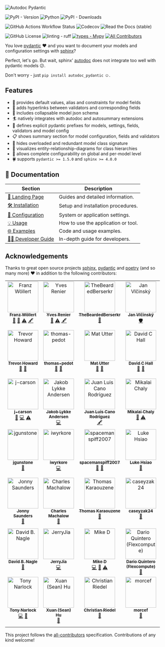 ![Autodoc Pydantic](https://raw.githubusercontent.com/mansenfranzen/autodoc_pydantic/main/docs/source/material/logo_black.svg)

![PyPI - Version](https://img.shields.io/pypi/v/autodoc_pydantic?style=for-the-badge&logo=python&logoColor=white&link=https%3A%2F%2Fpypi.org%2Fproject%2Fautodoc_pydantic%2F)
![Python](https://img.shields.io/badge/python-3.8+-blue.svg?style=for-the-badge&logo=python&logoColor=white)
![PyPI - Downloads](https://img.shields.io/pypi/dm/autodoc_pydantic?style=for-the-badge&logo=python&logoColor=white&color=blue&link=https%3A%2F%2Fwww.pepy.tech%2Fprojects%2Fautodoc_pydantic)


![GitHub Actions Workflow Status](https://img.shields.io/github/actions/workflow/status/mansenfranzen/autodoc_pydantic/tests-push-pr.yml?style=for-the-badge&logo=github&link=https%3A%2F%2Fgithub.com%2Fmansenfranzen%2Fautodoc_pydantic%2Factions)
![Codecov](https://img.shields.io/codecov/c/gh/mansenfranzen/autodoc_pydantic?style=for-the-badge&logo=codecov&link=https%3A%2F%2Fapp.codecov.io%2Fgh%2Fmansenfranzen%2Fautodoc_pydantic)
![Read the Docs (stable)](https://img.shields.io/readthedocs/autodoc_pydantic/stable?style=for-the-badge&logo=sphinx&label=Docs%20stable&link=https%3A%2F%2Fautodoc-pydantic.readthedocs.io%2Fen%2Fstable%2F)

<!-- ALL-CONTRIBUTORS-BADGE:START - Do not remove or modify this section -->
![GitHub License](https://img.shields.io/github/license/mansenfranzen/autodoc_pydantic?style=for-the-badge&color=orange&logo=semanticscholar&logoColor=white)
![linting - ruff](https://img.shields.io/badge/Linting-orange?style=for-the-badge&logo=ruff&logoColor=white&label=ruff&link=https%3A%2F%2Fgithub.com%2Fastral-sh%2Fruff)
[![types - Mypy](https://img.shields.io/badge/types-Mypy-orange.svg?style=for-the-badge&logo=python&logoColor=white)](https://github.com/python/mypy)
[![All Contributors](https://img.shields.io/badge/all_contributors-49-orange.svg?style=for-the-badge&logo=iconify&logoColor=white)](#contributors)
<!-- ALL-CONTRIBUTORS-BADGE:END -->


You love [pydantic](https://pydantic-docs.helpmanual.io/) ❤ and you want to
document your models and configuration settings with [sphinx](https://www.sphinx-doc.org/en/master/)?

Perfect, let's go. But wait, sphinx' [autodoc](https://www.sphinx-doc.org/en/master/usage/extensions/autodoc.html)
does not integrate too well with pydantic models 😕.

Don't worry - just `pip install autodoc_pydantic` ☺.

## Features

- 💬 provides default values, alias and constraints for model fields
- 🔗 adds hyperlinks between validators and corresponding fields
- 📃 includes collapsable model json schema
- 🏄 natively integrates with autodoc and autosummary extensions
- 📎 defines explicit pydantic prefixes for models, settings, fields, validators and model config
- 📋 shows summary section for model configuration, fields and validators
- 👀 hides overloaded and redundant model class signature
- 🔱 visualizes entity-relationship-diagrams for class hierarchies
- 🔨 allows complete configurability on global and per-model level
- 🍀 supports `pydantic >= 1.5.0` and `sphinx >= 4.0.0`

## 📄 Documentation

| Section                         | Description                           |
|-----------------------------------------|-----------------------------------------|
| [📑 Landing Page](https://autodoc-pydantic.readthedocs.io/en/stable/)    | Guides and detailed information.        |
| [🛠️ Installation](https://autodoc-pydantic.readthedocs.io/en/stable/users/installation.html)      | Setup and installation procedures.      |
| [🔧 Configuration](https://autodoc-pydantic.readthedocs.io/en/stable/users/configuration.html)    | System or application settings.         |
| [💡 Usage](https://autodoc-pydantic.readthedocs.io/en/stable/users/usage.html)                     | How to use the application or tool.     |
| [🌐 Examples](https://autodoc-pydantic.readthedocs.io/en/stable/users/examples.html)              | Code and usage examples.                |
| [👨‍💻 Developer Guide](https://autodoc-pydantic.readthedocs.io/en/stable/developers/setup.html) | In-depth guide for developers.          |


## Acknowledgements

Thanks to great open source projects [sphinx](https://www.sphinx-doc.org/en/master/),
[pydantic](https://pydantic-docs.helpmanual.io/) and
[poetry](https://python-poetry.org/) (and so many more) ❤ in addition to the following contributors:

<!-- ALL-CONTRIBUTORS-LIST:START - Do not remove or modify this section -->
<!-- prettier-ignore-start -->
<!-- markdownlint-disable -->
<table>
  <tbody>
    <tr>
      <td align="center" valign="top" width="14.28%"><a href="https://github.com/mansenfranzen"><img src="https://avatars.githubusercontent.com/u/18086180?v=4?s=100" width="100px;" alt="Franz Wöllert"/><br /><sub><b>Franz Wöllert</b></sub></a><br /><a href="#maintenance-mansenfranzen" title="Maintenance">🚧</a> <a href="https://github.com/mansenfranzen/autodoc_pydantic/commits?author=mansenfranzen" title="Documentation">📖</a> <a href="https://github.com/mansenfranzen/autodoc_pydantic/commits?author=mansenfranzen" title="Tests">⚠️</a> <a href="#content-mansenfranzen" title="Content">🖋</a></td>
      <td align="center" valign="top" width="14.28%"><a href="https://github.com/yves-renier"><img src="https://avatars.githubusercontent.com/u/102358016?v=4?s=100" width="100px;" alt="Yves Renier"/><br /><sub><b>Yves Renier</b></sub></a><br /><a href="https://github.com/mansenfranzen/autodoc_pydantic/commits?author=yves-renier" title="Documentation">📖</a> <a href="https://github.com/mansenfranzen/autodoc_pydantic/commits?author=yves-renier" title="Tests">⚠️</a> <a href="#content-yves-renier" title="Content">🖋</a></td>
      <td align="center" valign="top" width="14.28%"><a href="https://github.com/TheBeardedBerserkr"><img src="https://avatars.githubusercontent.com/u/32272268?v=4?s=100" width="100px;" alt="TheBeardedBerserkr"/><br /><sub><b>TheBeardedBerserkr</b></sub></a><br /><a href="#ideas-TheBeardedBerserkr" title="Ideas, Planning, & Feedback">🤔</a></td>
      <td align="center" valign="top" width="14.28%"><a href="https://github.com/vlcinsky"><img src="https://avatars.githubusercontent.com/u/635911?v=4?s=100" width="100px;" alt="Jan Vlčinský"/><br /><sub><b>Jan Vlčinský</b></sub></a><br /><a href="#security-vlcinsky" title="Security">🛡️</a></td>
      <td align="center" valign="top" width="14.28%"><a href="https://github.com/antvig"><img src="https://avatars.githubusercontent.com/u/25105210?v=4?s=100" width="100px;" alt="antvig"/><br /><sub><b>antvig</b></sub></a><br /><a href="https://github.com/mansenfranzen/autodoc_pydantic/issues?q=author%3Aantvig" title="Bug reports">🐛</a> <a href="#userTesting-antvig" title="User Testing">📓</a></td>
      <td align="center" valign="top" width="14.28%"><a href="https://roguh.com"><img src="https://avatars.githubusercontent.com/u/6373447?v=4?s=100" width="100px;" alt="Hugo O Rivera"/><br /><sub><b>Hugo O Rivera</b></sub></a><br /><a href="#ideas-roguh" title="Ideas, Planning, & Feedback">🤔</a></td>
      <td align="center" valign="top" width="14.28%"><a href="https://github.com/ybnd"><img src="https://avatars.githubusercontent.com/u/31547038?v=4?s=100" width="100px;" alt="yura bondarenko"/><br /><sub><b>yura bondarenko</b></sub></a><br /><a href="https://github.com/mansenfranzen/autodoc_pydantic/issues?q=author%3Aybnd" title="Bug reports">🐛</a> <a href="#userTesting-ybnd" title="User Testing">📓</a></td>
    </tr>
    <tr>
      <td align="center" valign="top" width="14.28%"><a href="http://tahoward.github.io"><img src="https://avatars.githubusercontent.com/u/547570?v=4?s=100" width="100px;" alt="Trevor Howard"/><br /><sub><b>Trevor Howard</b></sub></a><br /><a href="https://github.com/mansenfranzen/autodoc_pydantic/issues?q=author%3Atahoward" title="Bug reports">🐛</a> <a href="#userTesting-tahoward" title="User Testing">📓</a></td>
      <td align="center" valign="top" width="14.28%"><a href="https://github.com/thomas-pedot"><img src="https://avatars.githubusercontent.com/u/86731212?v=4?s=100" width="100px;" alt="thomas-pedot"/><br /><sub><b>thomas-pedot</b></sub></a><br /><a href="https://github.com/mansenfranzen/autodoc_pydantic/issues?q=author%3Athomas-pedot" title="Bug reports">🐛</a> <a href="#userTesting-thomas-pedot" title="User Testing">📓</a></td>
      <td align="center" valign="top" width="14.28%"><a href="https://github.com/matutter"><img src="https://avatars.githubusercontent.com/u/2701379?v=4?s=100" width="100px;" alt="Mat Utter"/><br /><sub><b>Mat Utter</b></sub></a><br /><a href="https://github.com/mansenfranzen/autodoc_pydantic/issues?q=author%3Amatutter" title="Bug reports">🐛</a> <a href="#userTesting-matutter" title="User Testing">📓</a></td>
      <td align="center" valign="top" width="14.28%"><a href="https://github.com/davidchall"><img src="https://avatars.githubusercontent.com/u/1804856?v=4?s=100" width="100px;" alt="David C Hall"/><br /><sub><b>David C Hall</b></sub></a><br /><a href="#ideas-davidchall" title="Ideas, Planning, & Feedback">🤔</a> <a href="#userTesting-davidchall" title="User Testing">📓</a></td>
      <td align="center" valign="top" width="14.28%"><a href="https://yoshanuikabundi.me"><img src="https://avatars.githubusercontent.com/u/28590748?v=4?s=100" width="100px;" alt="Josh A. Mitchell"/><br /><sub><b>Josh A. Mitchell</b></sub></a><br /><a href="#ideas-Yoshanuikabundi" title="Ideas, Planning, & Feedback">🤔</a> <a href="https://github.com/mansenfranzen/autodoc_pydantic/commits?author=Yoshanuikabundi" title="Tests">⚠️</a></td>
      <td align="center" valign="top" width="14.28%"><a href="https://github.com/goroderickgo"><img src="https://avatars.githubusercontent.com/u/17296713?v=4?s=100" width="100px;" alt="Roderick Go"/><br /><sub><b>Roderick Go</b></sub></a><br /><a href="https://github.com/mansenfranzen/autodoc_pydantic/commits?author=goroderickgo" title="Tests">⚠️</a></td>
      <td align="center" valign="top" width="14.28%"><a href="https://github.com/lilyminium"><img src="https://avatars.githubusercontent.com/u/31115101?v=4?s=100" width="100px;" alt="Lily Wang"/><br /><sub><b>Lily Wang</b></sub></a><br /><a href="https://github.com/mansenfranzen/autodoc_pydantic/commits?author=lilyminium" title="Documentation">📖</a> <a href="#content-lilyminium" title="Content">🖋</a></td>
    </tr>
    <tr>
      <td align="center" valign="top" width="14.28%"><a href="https://github.com/j-carson"><img src="https://avatars.githubusercontent.com/u/44308120?v=4?s=100" width="100px;" alt="j-carson"/><br /><sub><b>j-carson</b></sub></a><br /><a href="https://github.com/mansenfranzen/autodoc_pydantic/issues?q=author%3Aj-carson" title="Bug reports">🐛</a> <a href="https://github.com/mansenfranzen/autodoc_pydantic/commits?author=j-carson" title="Code">💻</a> <a href="https://github.com/mansenfranzen/autodoc_pydantic/commits?author=j-carson" title="Tests">⚠️</a></td>
      <td align="center" valign="top" width="14.28%"><a href="http://imada.sdu.dk/~jlandersen/"><img src="https://avatars.githubusercontent.com/u/6465735?v=4?s=100" width="100px;" alt="Jakob Lykke Andersen"/><br /><sub><b>Jakob Lykke Andersen</b></sub></a><br /><a href="https://github.com/mansenfranzen/autodoc_pydantic/commits?author=jakobandersen" title="Code">💻</a></td>
      <td align="center" valign="top" width="14.28%"><a href="https://github.com/astrojuanlu"><img src="https://avatars.githubusercontent.com/u/316517?v=4?s=100" width="100px;" alt="Juan Luis Cano Rodríguez"/><br /><sub><b>Juan Luis Cano Rodríguez</b></sub></a><br /><a href="#content-astrojuanlu" title="Content">🖋</a></td>
      <td align="center" valign="top" width="14.28%"><a href="https://github.com/nchaly"><img src="https://avatars.githubusercontent.com/u/2665273?v=4?s=100" width="100px;" alt="Mikalai Chaly"/><br /><sub><b>Mikalai Chaly</b></sub></a><br /><a href="https://github.com/mansenfranzen/autodoc_pydantic/issues?q=author%3Anchaly" title="Bug reports">🐛</a> <a href="https://github.com/mansenfranzen/autodoc_pydantic/commits?author=nchaly" title="Tests">⚠️</a></td>
      <td align="center" valign="top" width="14.28%"><a href="https://github.com/StigKorsnes"><img src="https://avatars.githubusercontent.com/u/10085536?v=4?s=100" width="100px;" alt="Stig Korsnes"/><br /><sub><b>Stig Korsnes</b></sub></a><br /><a href="https://github.com/mansenfranzen/autodoc_pydantic/issues?q=author%3AStigKorsnes" title="Bug reports">🐛</a> <a href="#ideas-StigKorsnes" title="Ideas, Planning, & Feedback">🤔</a></td>
      <td align="center" valign="top" width="14.28%"><a href="https://github.com/iliakur"><img src="https://avatars.githubusercontent.com/u/899591?v=4?s=100" width="100px;" alt="Ilia Kurenkov"/><br /><sub><b>Ilia Kurenkov</b></sub></a><br /><a href="https://github.com/mansenfranzen/autodoc_pydantic/issues?q=author%3Ailiakur" title="Bug reports">🐛</a></td>
      <td align="center" valign="top" width="14.28%"><a href="https://orcid.org/my-orcid?orcid=0000-0002-5470-1676"><img src="https://avatars.githubusercontent.com/u/3826210?v=4?s=100" width="100px;" alt="Grzegorz Bokota"/><br /><sub><b>Grzegorz Bokota</b></sub></a><br /><a href="https://github.com/mansenfranzen/autodoc_pydantic/issues?q=author%3ACzaki" title="Bug reports">🐛</a></td>
    </tr>
    <tr>
      <td align="center" valign="top" width="14.28%"><a href="https://github.com/jgunstone"><img src="https://avatars.githubusercontent.com/u/21370980?v=4?s=100" width="100px;" alt="jgunstone"/><br /><sub><b>jgunstone</b></sub></a><br /><a href="https://github.com/mansenfranzen/autodoc_pydantic/issues?q=author%3Ajgunstone" title="Bug reports">🐛</a></td>
      <td align="center" valign="top" width="14.28%"><a href="https://github.com/iwyrkore"><img src="https://avatars.githubusercontent.com/u/92745880?v=4?s=100" width="100px;" alt="iwyrkore"/><br /><sub><b>iwyrkore</b></sub></a><br /><a href="https://github.com/mansenfranzen/autodoc_pydantic/commits?author=iwyrkore" title="Code">💻</a></td>
      <td align="center" valign="top" width="14.28%"><a href="https://github.com/spacemanspiff2007"><img src="https://avatars.githubusercontent.com/u/10754716?v=4?s=100" width="100px;" alt="spacemanspiff2007"/><br /><sub><b>spacemanspiff2007</b></sub></a><br /><a href="https://github.com/mansenfranzen/autodoc_pydantic/issues?q=author%3Aspacemanspiff2007" title="Bug reports">🐛</a> <a href="#ideas-spacemanspiff2007" title="Ideas, Planning, & Feedback">🤔</a></td>
      <td align="center" valign="top" width="14.28%"><a href="https://luke.hsiao.dev"><img src="https://avatars.githubusercontent.com/u/7573542?v=4?s=100" width="100px;" alt="Luke Hsiao"/><br /><sub><b>Luke Hsiao</b></sub></a><br /><a href="https://github.com/mansenfranzen/autodoc_pydantic/issues?q=author%3Alukehsiao" title="Bug reports">🐛</a></td>
      <td align="center" valign="top" width="14.28%"><a href="https://github.com/nickeldan"><img src="https://avatars.githubusercontent.com/u/21210592?v=4?s=100" width="100px;" alt="Daniel Walker"/><br /><sub><b>Daniel Walker</b></sub></a><br /><a href="https://github.com/mansenfranzen/autodoc_pydantic/issues?q=author%3Anickeldan" title="Bug reports">🐛</a></td>
      <td align="center" valign="top" width="14.28%"><a href="https://t.me/pipeknight"><img src="https://avatars.githubusercontent.com/u/34810566?v=4?s=100" width="100px;" alt="Evgeniy Lupashin"/><br /><sub><b>Evgeniy Lupashin</b></sub></a><br /><a href="https://github.com/mansenfranzen/autodoc_pydantic/issues?q=author%3APipeKnight" title="Bug reports">🐛</a></td>
      <td align="center" valign="top" width="14.28%"><a href="http://janhendrikewers.uk/"><img src="https://avatars.githubusercontent.com/u/12383029?v=4?s=100" width="100px;" alt="Jan-Hendrik Ewers"/><br /><sub><b>Jan-Hendrik Ewers</b></sub></a><br /><a href="https://github.com/mansenfranzen/autodoc_pydantic/issues?q=author%3Aiwishiwasaneagle" title="Bug reports">🐛</a></td>
    </tr>
    <tr>
      <td align="center" valign="top" width="14.28%"><a href="https://jon-e.net"><img src="https://avatars.githubusercontent.com/u/12961499?v=4?s=100" width="100px;" alt="Jonny Saunders"/><br /><sub><b>Jonny Saunders</b></sub></a><br /><a href="https://github.com/mansenfranzen/autodoc_pydantic/issues?q=author%3Asneakers-the-rat" title="Bug reports">🐛</a></td>
      <td align="center" valign="top" width="14.28%"><a href="http://charlie.machalow.com"><img src="https://avatars.githubusercontent.com/u/5749838?v=4?s=100" width="100px;" alt="Charles Machalow"/><br /><sub><b>Charles Machalow</b></sub></a><br /><a href="#question-csm10495" title="Answering Questions">💬</a></td>
      <td align="center" valign="top" width="14.28%"><a href="https://github.com/tkaraouzene"><img src="https://avatars.githubusercontent.com/u/20064077?v=4?s=100" width="100px;" alt="Thomas Karaouzene"/><br /><sub><b>Thomas Karaouzene</b></sub></a><br /><a href="https://github.com/mansenfranzen/autodoc_pydantic/issues?q=author%3Atkaraouzene" title="Bug reports">🐛</a></td>
      <td align="center" valign="top" width="14.28%"><a href="https://github.com/caseyzak24"><img src="https://avatars.githubusercontent.com/u/29411281?v=4?s=100" width="100px;" alt="caseyzak24"/><br /><sub><b>caseyzak24</b></sub></a><br /><a href="https://github.com/mansenfranzen/autodoc_pydantic/commits?author=caseyzak24" title="Documentation">📖</a></td>
      <td align="center" valign="top" width="14.28%"><a href="https://github.com/PriOliveira"><img src="https://avatars.githubusercontent.com/u/13801839?v=4?s=100" width="100px;" alt="Priscila Oliveira"/><br /><sub><b>Priscila Oliveira</b></sub></a><br /><a href="https://github.com/mansenfranzen/autodoc_pydantic/pulls?q=is%3Apr+reviewed-by%3APriOliveira" title="Reviewed Pull Requests">👀</a> <a href="#userTesting-PriOliveira" title="User Testing">📓</a></td>
      <td align="center" valign="top" width="14.28%"><a href="https://github.com/awoimbee"><img src="https://avatars.githubusercontent.com/u/22431493?v=4?s=100" width="100px;" alt="Arthur Woimbée"/><br /><sub><b>Arthur Woimbée</b></sub></a><br /><a href="https://github.com/mansenfranzen/autodoc_pydantic/pulls?q=is%3Apr+reviewed-by%3Aawoimbee" title="Reviewed Pull Requests">👀</a> <a href="#userTesting-awoimbee" title="User Testing">📓</a> <a href="https://github.com/mansenfranzen/autodoc_pydantic/commits?author=awoimbee" title="Code">💻</a> <a href="https://github.com/mansenfranzen/autodoc_pydantic/commits?author=awoimbee" title="Tests">⚠️</a></td>
      <td align="center" valign="top" width="14.28%"><a href="https://github.com/effigies"><img src="https://avatars.githubusercontent.com/u/83442?v=4?s=100" width="100px;" alt="Chris Markiewicz"/><br /><sub><b>Chris Markiewicz</b></sub></a><br /><a href="https://github.com/mansenfranzen/autodoc_pydantic/issues?q=author%3Aeffigies" title="Bug reports">🐛</a></td>
    </tr>
    <tr>
      <td align="center" valign="top" width="14.28%"><a href="https://github.com/nagledb"><img src="https://avatars.githubusercontent.com/u/727435?v=4?s=100" width="100px;" alt="David B. Nagle"/><br /><sub><b>David B. Nagle</b></sub></a><br /><a href="https://github.com/mansenfranzen/autodoc_pydantic/issues?q=author%3Anagledb" title="Bug reports">🐛</a></td>
      <td align="center" valign="top" width="14.28%"><a href="https://github.com/jerryjiahaha"><img src="https://avatars.githubusercontent.com/u/3163720?v=4?s=100" width="100px;" alt="JerryJia"/><br /><sub><b>JerryJia</b></sub></a><br /><a href="https://github.com/mansenfranzen/autodoc_pydantic/commits?author=jerryjiahaha" title="Code">💻</a></td>
      <td align="center" valign="top" width="14.28%"><a href="https://github.com/devmonkey22"><img src="https://avatars.githubusercontent.com/u/5084545?v=4?s=100" width="100px;" alt="Mike D"/><br /><sub><b>Mike D</b></sub></a><br /><a href="https://github.com/mansenfranzen/autodoc_pydantic/commits?author=devmonkey22" title="Code">💻</a> <a href="https://github.com/mansenfranzen/autodoc_pydantic/issues?q=author%3Adevmonkey22" title="Bug reports">🐛</a> <a href="https://github.com/mansenfranzen/autodoc_pydantic/commits?author=devmonkey22" title="Tests">⚠️</a></td>
      <td align="center" valign="top" width="14.28%"><a href="https://github.com/daquinteroflex"><img src="https://avatars.githubusercontent.com/u/149674618?v=4?s=100" width="100px;" alt="Dario Quintero (Flexcompute)"/><br /><sub><b>Dario Quintero (Flexcompute)</b></sub></a><br /><a href="https://github.com/mansenfranzen/autodoc_pydantic/pulls?q=is%3Apr+reviewed-by%3Adaquinteroflex" title="Reviewed Pull Requests">👀</a></td>
      <td align="center" valign="top" width="14.28%"><a href="https://github.com/rafa-guedes"><img src="https://avatars.githubusercontent.com/u/7799184?v=4?s=100" width="100px;" alt="Rafael Guedes"/><br /><sub><b>Rafael Guedes</b></sub></a><br /><a href="https://github.com/mansenfranzen/autodoc_pydantic/commits?author=rafa-guedes" title="Code">💻</a></td>
      <td align="center" valign="top" width="14.28%"><a href="https://github.com/caerulescens"><img src="https://avatars.githubusercontent.com/u/29284192?v=4?s=100" width="100px;" alt="Andrew Linzie"/><br /><sub><b>Andrew Linzie</b></sub></a><br /><a href="https://github.com/mansenfranzen/autodoc_pydantic/commits?author=caerulescens" title="Code">💻</a></td>
      <td align="center" valign="top" width="14.28%"><a href="https://github.com/tasansal"><img src="https://avatars.githubusercontent.com/u/13684161?v=4?s=100" width="100px;" alt="Altay Sansal"/><br /><sub><b>Altay Sansal</b></sub></a><br /><a href="#ideas-tasansal" title="Ideas, Planning, & Feedback">🤔</a></td>
    </tr>
    <tr>
      <td align="center" valign="top" width="14.28%"><a href="https://www.git-pull.com"><img src="https://avatars.githubusercontent.com/u/26336?v=4?s=100" width="100px;" alt="Tony Narlock"/><br /><sub><b>Tony Narlock</b></sub></a><br /><a href="https://github.com/mansenfranzen/autodoc_pydantic/commits?author=tony" title="Code">💻</a> <a href="https://github.com/mansenfranzen/autodoc_pydantic/commits?author=tony" title="Documentation">📖</a></td>
      <td align="center" valign="top" width="14.28%"><a href="https://huxuan.org/"><img src="https://avatars.githubusercontent.com/u/726061?v=4?s=100" width="100px;" alt="Xuan (Sean) Hu"/><br /><sub><b>Xuan (Sean) Hu</b></sub></a><br /><a href="https://github.com/mansenfranzen/autodoc_pydantic/issues?q=author%3Ahuxuan" title="Bug reports">🐛</a></td>
      <td align="center" valign="top" width="14.28%"><a href="https://github.com/Cielquan"><img src="https://avatars.githubusercontent.com/u/43916661?v=4?s=100" width="100px;" alt="Christian Riedel"/><br /><sub><b>Christian Riedel</b></sub></a><br /><a href="https://github.com/mansenfranzen/autodoc_pydantic/issues?q=author%3ACielquan" title="Bug reports">🐛</a></td>
      <td align="center" valign="top" width="14.28%"><a href="https://github.com/morcef"><img src="https://avatars.githubusercontent.com/u/15701746?v=4?s=100" width="100px;" alt="morcef"/><br /><sub><b>morcef</b></sub></a><br /><a href="https://github.com/mansenfranzen/autodoc_pydantic/issues?q=author%3Amorcef" title="Bug reports">🐛</a></td>
      <td align="center" valign="top" width="14.28%"><a href="https://github.com/alejandro-yousef"><img src="https://avatars.githubusercontent.com/u/93203189?v=4?s=100" width="100px;" alt="alejandro-yousef"/><br /><sub><b>alejandro-yousef</b></sub></a><br /><a href="#ideas-alejandro-yousef" title="Ideas, Planning, & Feedback">🤔</a></td>
      <td align="center" valign="top" width="14.28%"><a href="https://github.com/exs-dwoodward"><img src="https://avatars.githubusercontent.com/u/166007669?v=4?s=100" width="100px;" alt="exs-dwoodward"/><br /><sub><b>exs-dwoodward</b></sub></a><br /><a href="https://github.com/mansenfranzen/autodoc_pydantic/commits?author=exs-dwoodward" title="Code">💻</a></td>
      <td align="center" valign="top" width="14.28%"><a href="http://www.leahwasser.com"><img src="https://avatars.githubusercontent.com/u/7649194?v=4?s=100" width="100px;" alt="Leah Wasser"/><br /><sub><b>Leah Wasser</b></sub></a><br /><a href="https://github.com/mansenfranzen/autodoc_pydantic/issues?q=author%3Alwasser" title="Bug reports">🐛</a></td>
    </tr>
  </tbody>
</table>

<!-- markdownlint-restore -->
<!-- prettier-ignore-end -->

<!-- ALL-CONTRIBUTORS-LIST:END -->

This project follows the [all-contributors](https://github.com/all-contributors/all-contributors) specification. Contributions of any kind welcome!
